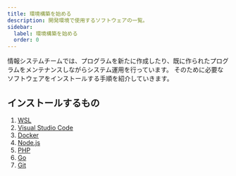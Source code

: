 ```yaml
---
title: 環境構築を始める
description: 開発環境で使用するソフトウェアの一覧。
sidebar:
  label: 環境構築を始める
  order: 0
---
```


情報システムチームでは、プログラムを新たに作成したり、既に作られたプログラムをメンテナンスしながらシステム運用を行っています。
そのために必要なソフトウェアをインストールする手順を紹介していきます。

## インストールするもの

1. [WSL](../setup-wsl/)
2. [Visual Studio Code](../setup-vscode/)
3. [Docker](../setup-docker/)
4. [Node.js](../setup-nodejs/)
5. [PHP](../setup-php/)
6. [Go](../setup-go/)
7. [Git](../setup-git/)
